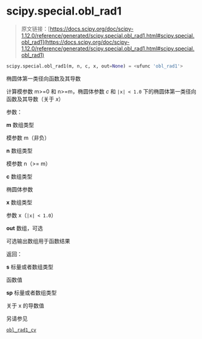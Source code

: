 # scipy.special.obl_rad1

> 原文链接：[https://docs.scipy.org/doc/scipy-1.12.0/reference/generated/scipy.special.obl_rad1.html#scipy.special.obl_rad1](https://docs.scipy.org/doc/scipy-1.12.0/reference/generated/scipy.special.obl_rad1.html#scipy.special.obl_rad1)

```py
scipy.special.obl_rad1(m, n, c, x, out=None) = <ufunc 'obl_rad1'>
```

椭圆体第一类径向函数及其导数

计算模参数 m>=0 和 n>=m，椭圆体参数 *c* 和 `|x| < 1.0` 下的椭圆体第一类径向函数及其导数（关于 *x*）

参数：

**m** 数组类型

模参数 m（非负）

**n** 数组类型

模参数 n（>= m）

**c** 数组类型

椭圆体参数

**x** 数组类型

参数 x（`|x| < 1.0`）

**out** 数组，可选

可选输出数组用于函数结果

返回：

**s** 标量或者数组类型

函数值

**sp** 标量或者数组类型

关于 x 的导数值

另请参见

[`obl_rad1_cv`](scipy.special.obl_rad1_cv.html#scipy.special.obl_rad1_cv "scipy.special.obl_rad1_cv")
